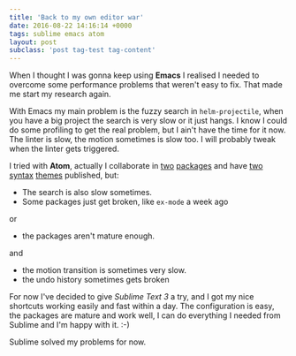 ```yaml
---
title: 'Back to my own editor war'
date: 2016-08-22 14:16:14 +0000
tags: sublime emacs atom
layout: post
subclass: 'post tag-test tag-content'
---
```

When I thought I was gonna keep using **Emacs** I realised I needed to overcome some performance problems that weren't easy to fix. That made me start my research again.

With Emacs my main problem is the fuzzy search in `helm-projectile`, when you have a big project the search is very slow or it just hangs. I know I could do some profiling to get the real problem, but I ain't have the time for it now. The linter is slow, the motion sometimes is slow too. I will probably tweak when the linter gets triggered.

I tried with **Atom**, actually I collaborate in [two](https://atom.io/packages/comment) [packages](https://atom.io/packages/rest-client) and have [two syntax](https://atom.io/themes/ample-syntax) [themes](https://atom.io/themes/jellybeans) published, but:

- The search is also slow sometimes.
- Some packages just get broken, like `ex-mode` a week ago

or

- the packages aren't mature enough.

and

- the motion transition is sometimes very slow.
- the undo history sometimes gets broken

For now I've decided to give *Sublime Text 3* a try, and I got my nice shortcuts working easily and fast within a day. The configuration is easy, the packages are mature and work well, I can do everything I needed from Sublime and I'm happy with it. :-)

Sublime solved my problems for now.
